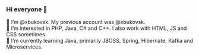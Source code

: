 ### Hi everyone 👋

👋 I’m @xbukovsk. My previous account was @xbukovsk. <br/>
👀 I’m interested in PHP, Java, C# and C++. I also work with HTML, JS and CSS sometimes. <br/>
🌱 I'm currently learning Java, primarily JBOSS, Spring, Hibernate, Kafka and Microservices. <br/>

<!---

I'm currently learning JBOSS, Hibernate, Kubernetes, Kafka and each others Java frameworks, utilities and technology. </br>

xbukovsky/xbukovsky is a ✨ special ✨ repository because its `README.md` (this file) appears on your GitHub profile.
You can click the Preview link to take a look at your changes.
--->
